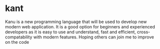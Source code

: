 # kant
Kanu is a new programming language that will be used to develop new modern web application. It is a good option for beginners and experienced developers as it is easy to use and understand, fast and efficient, cross-compatability with modern features. Hoping others can join me to improve on the code
